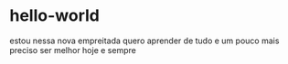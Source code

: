 # hello-world

estou nessa nova empreitada
quero aprender de tudo e um pouco mais
preciso ser melhor hoje e sempre

